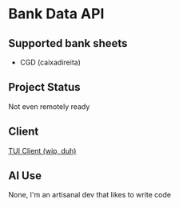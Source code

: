 # Bank Data API

## Supported bank sheets

- CGD (caixadireita)

## Project Status

Not even remotely ready

## Client

[TUI Client (wip, duh)](https://)

## AI Use

None, I'm an artisanal dev that likes to write code
